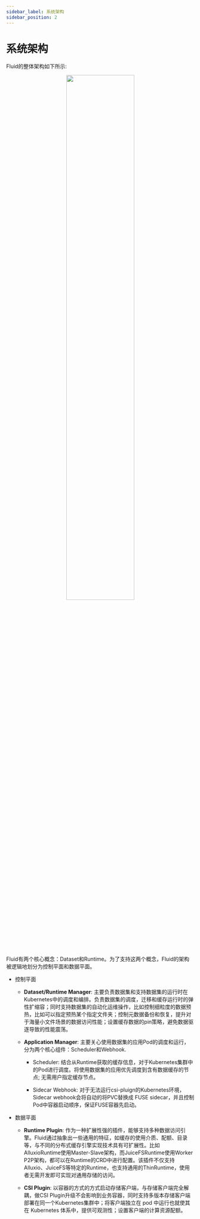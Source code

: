 ```yaml
---
sidebar_label: 系统架构
sidebar_position: 2
---
```


# 系统架构

Fluid的整体架构如下所示:

<div align="center">
  <img src="/my-doc-website/concepts/architecture.png" title="perspective" height="60%" width="60%" alt=""/>
</div>


Fluid有两个核心概念：Dataset和Runtime。为了支持这两个概念，Fluid的架构被逻辑地划分为控制平面和数据平面。


- 控制平面 

  - **Dataset/Runtime Manager**: 主要负责数据集和支持数据集的运行时在Kubernetes中的调度和编排。负责数据集的调度，迁移和缓存运行时的弹性扩缩容；同时支持数据集的自动化运维操作，比如控制细粒度的数据预热，比如可以指定预热某个指定文件夹；控制元数据备份和恢复，提升对于海量小文件场景的数据访问性能；设置缓存数据的pin策略，避免数据驱逐导致的性能震荡。


  - **Application Manager**: 主要关心使用数据集的应用Pod的调度和运行，分为两个核心组件：Scheduler和Webhook.

    - Scheduler: 结合从Runtime获取的缓存信息，对于Kubernetes集群中的Pod进行调度。将使用数据集的应用优先调度到含有数据缓存的节点; 无需用户指定缓存节点。

    - Sidecar Webhook: 对于无法运行csi-pluign的Kubernetes环境， Sidecar webhook会将自动的将PVC替换成 FUSE sidecar，并且控制Pod中容器启动顺序，保证FUSE容器先启动。


 - 数据平面

   - **Runtime Plugin**: 作为一种扩展性强的插件，能够支持多种数据访问引擎。Fluid通过抽象出一些通用的特征，如缓存的使用介质、配额、目录等，与不同的分布式缓存引擎实现技术具有可扩展性。比如AlluxioRuntime使用Master-Slave架构，而JuiceFSRuntime使用Worker P2P架构，都可以在Runtime的CRD中进行配置。该插件不仅支持Alluxio、JuiceFS等特定的Runtime，也支持通用的ThinRuntime，使用者无需开发即可实现对通用存储的访问。


   - **CSI Plugin**: 以容器的方式的方式启动存储客户端，与存储客户端完全解耦，做CSI Plugin升级不会影响到业务容器，同时支持多版本存储客户端部署在同一个Kubernetes集群中；将客户端独立在 pod 中运行也就使其在 Kubernetes 体系中，提供可观测性；设置客户端的计算资源配额。
